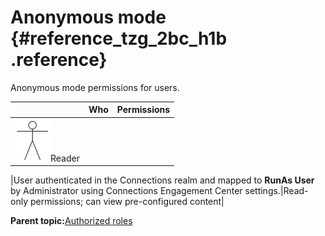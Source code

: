 # Anonymous mode {#reference_tzg_2bc_h1b .reference}

Anonymous mode permissions for users.

| |Who|Permissions|
|--|---|-----------|
|![stick figure of a person](images/man.png)Reader

|User authenticated in the Connections realm and mapped to **RunAs User** by Administrator using Connections Engagement Center settings.|Read-only permissions; can view pre-configured content|

**Parent topic:**[Authorized roles](../../connectors/icec/cec-inst-authorized-roles.md)

